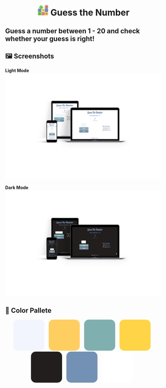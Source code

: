 <h1 align="center"> <img src="./assets/icon.png" height="35"> Guess the Number</h1>

<h2>Guess a number between 1 - 20 and check whether your guess is right!
</h2>

## 🖼️ Screenshots
**Light Mode**
<img src="./assets/LightMode-layout.png">

**Dark Mode**
<img src="./assets/DarkMode-layout.png">

## 🎨 Color Pallete
<p  align="center">
    <img src="./assets/alice-blue.png" height= "100" width = "100" style="margin-right : 10px; border-radius: 15px">
    <img src="./assets/dark%20yellow.png" height= "100" width = "100" style="margin-right : 10px; border-radius: 15px">
    <img src="./assets/lightgreen.png" height= "100" width = "100" style="margin-right : 10px; border-radius: 15px">
    <img src="./assets/lightyellow.png" height= "100" width = "100" style="margin-right : 10px; border-radius: 15px">
    <br>
    <img src="./assets/dark.png" height= "100" width = "100" style="margin-right : 10px; border-radius: 15px">
    <img src="./assets/purple.png" height= "100" width = "100" style="margin-right : 10px; border-radius: 15px">
    <img src="./assets/white.png" height= "100" width = "100" style="margin-right : 10px; border-radius: 15px">
</p>
